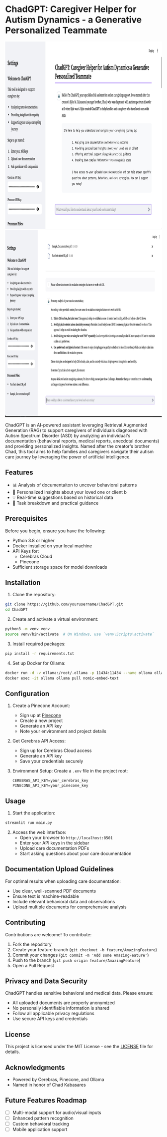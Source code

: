 # ChadGPT: Caregiver Helper for Autism Dynamics - a Generative Personalized Teammate

<img src="assets/ChadGPT_Main_Screen.jpg" height="600" width="1000" alt="ChadGPT Interface">
<img src="assets/ChadGPT_Example.jpg" height="600" width="1000" alt="ChadGPT Interface">

ChadGPT is an AI-powered assistant leveraging Retrieval Augmented Generation (RAG) to support caregivers of individuals diagnosed with Autism Spectrum Disorder (ASD) by analyzing an individual's documentation (behavioral reports, medical reports, anecdotal documents) and providing personalized insights. Named after the creator's brother Chad, this tool aims to help families and caregivers navigate their autism care journey by leveraging the power of artificial intelligence.

## Features

- 📊 Analysis of documentaiton to uncover behavioral patterns
- 🧠 Personalized insights about your loved one or client b
- 💡 Real-time suggestions based on historical data 
- 🎯 Task breakdown and practical guidance

## Prerequisites

Before you begin, ensure you have the following:

- Python 3.8 or higher
- Docker installed on your local machine
- API Keys for:
  - Cerebras Cloud
  - Pinecone
- Sufficient storage space for model downloads

## Installation

1. Clone the repository:
```bash
git clone https://github.com/yourusername/ChadGPT.git
cd ChadGPT
```

2. Create and activate a virtual environment:
```bash
python3 -m venv venv
source venv/bin/activate  # On Windows, use `venv\Scripts\activate`
```

3. Install required packages:
```bash
pip install -r requirements.txt
```

4. Set up Docker for Ollama:
```bash
docker run -d -v ollama:/root/.ollama -p 11434:11434 --name ollama ollama/ollama
docker exec -it ollama ollama pull nomic-embed-text
```

## Configuration

1. Create a Pinecone Account:
   - Sign up at [Pinecone](https://www.pinecone.io/)
   - Create a new project
   - Generate an API key
   - Note your environment and project details

2. Get Cerebras API Access:
   - Sign up for Cerebras Cloud access
   - Generate an API key
   - Save your credentials securely

3. Environment Setup:
   Create a `.env` file in the project root:
   ```
   CEREBRAS_API_KEY=your_cerebras_key
   PINECONE_API_KEY=your_pinecone_key
   ```

## Usage

1. Start the application:
```bash
streamlit run main.py
```

2. Access the web interface:
   - Open your browser to `http://localhost:8501`
   - Enter your API keys in the sidebar
   - Upload care documentation PDFs
   - Start asking questions about your care documentation

## Documentation Upload Guidelines

For optimal results when uploading care documentation:

- Use clear, well-scanned PDF documents
- Ensure text is machine-readable
- Include relevant behavioral data and observations
- Upload multiple documents for comprehensive analysis

## Contributing

Contributions are welcome! To contribute:

1. Fork the repository
2. Create your feature branch (`git checkout -b feature/AmazingFeature`)
3. Commit your changes (`git commit -m 'Add some AmazingFeature'`)
4. Push to the branch (`git push origin feature/AmazingFeature`)
5. Open a Pull Request

## Privacy and Data Security

ChadGPT handles sensitive behavioral and medical data. Please ensure:

- All uploaded documents are properly anonymized
- No personally identifiable information is shared
- Follow all applicable privacy regulations
- Use secure API keys and credentials

## License

This project is licensed under the MIT License - see the [LICENSE](LICENSE) file for details.

## Acknowledgments

- Powered by Cerebras, Pinecone, and Ollama
- Named in honor of Chad Kabasares

## Future Features Roadmap

- [ ] Multi-modal support for audio/visual inputs
- [ ] Enhanced pattern recognition
- [ ] Custom behavioral tracking
- [ ] Mobile application support
